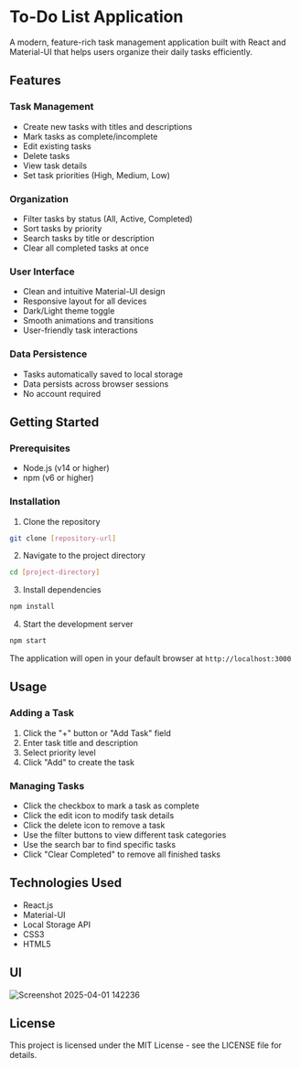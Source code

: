 # To-Do List Application

A modern, feature-rich task management application built with React and Material-UI that helps users organize their daily tasks efficiently.

## Features

### Task Management
- Create new tasks with titles and descriptions
- Mark tasks as complete/incomplete
- Edit existing tasks
- Delete tasks
- View task details
- Set task priorities (High, Medium, Low)

### Organization
- Filter tasks by status (All, Active, Completed)
- Sort tasks by priority
- Search tasks by title or description
- Clear all completed tasks at once

### User Interface
- Clean and intuitive Material-UI design
- Responsive layout for all devices
- Dark/Light theme toggle
- Smooth animations and transitions
- User-friendly task interactions

### Data Persistence
- Tasks automatically saved to local storage
- Data persists across browser sessions
- No account required

## Getting Started

### Prerequisites
- Node.js (v14 or higher)
- npm (v6 or higher)

### Installation

1. Clone the repository
```bash
git clone [repository-url]
```

2. Navigate to the project directory
```bash
cd [project-directory]
```

3. Install dependencies
```bash
npm install
```

4. Start the development server
```bash
npm start
```

The application will open in your default browser at `http://localhost:3000`

## Usage

### Adding a Task
1. Click the "+" button or "Add Task" field
2. Enter task title and description
3. Select priority level
4. Click "Add" to create the task

### Managing Tasks
- Click the checkbox to mark a task as complete
- Click the edit icon to modify task details
- Click the delete icon to remove a task
- Use the filter buttons to view different task categories
- Use the search bar to find specific tasks
- Click "Clear Completed" to remove all finished tasks

## Technologies Used

- React.js
- Material-UI
- Local Storage API
- CSS3
- HTML5

## UI

![Screenshot 2025-04-01 142236](https://github.com/user-attachments/assets/1e113180-8f75-430e-96c4-63608e0836e1)


## License

This project is licensed under the MIT License - see the LICENSE file for details.
